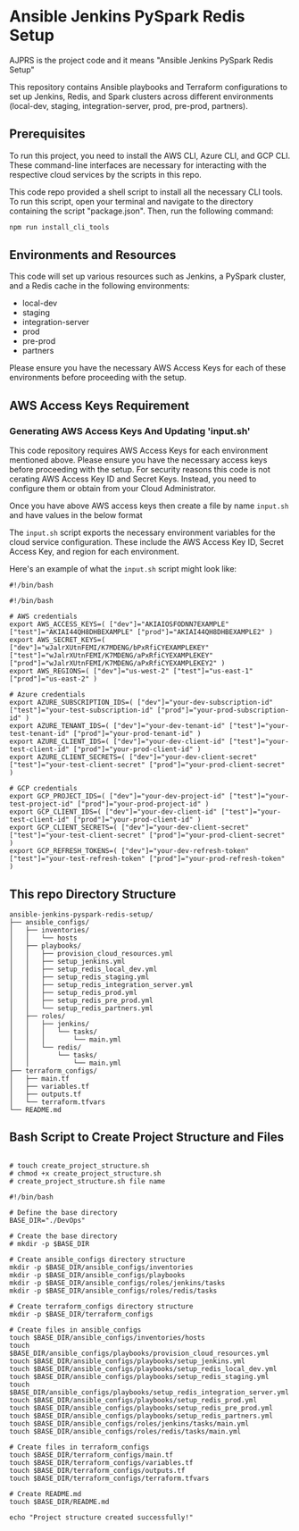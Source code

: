 # Ansible Jenkins PySpark Redis Setup

AJPRS is the project code and it means "Ansible Jenkins PySpark Redis Setup"

This repository contains Ansible playbooks and Terraform configurations to set up Jenkins, Redis, and Spark clusters across different environments (local-dev, staging, integration-server, prod, pre-prod, partners).

## Prerequisites

To run this project, you need to install the AWS CLI, Azure CLI, and GCP CLI. These command-line interfaces are necessary for interacting with the respective cloud services by the scripts in this repo.

This code repo provided a shell script to install all the necessary CLI tools. To run this script, open your terminal and navigate to the directory containing the script "package.json". Then, run the following command:

```bash
npm run install_cli_tools
```
## Environments and Resources

This code will set up various resources such as Jenkins, a PySpark cluster, and a Redis cache in the following environments:

- local-dev
- staging
- integration-server
- prod
- pre-prod
- partners

Please ensure you have the necessary AWS Access Keys for each of these environments before proceeding with the setup.

##  AWS Access Keys Requirement

### Generating AWS Access Keys And Updating 'input.sh'

This code repository requires AWS Access Keys for each environment mentioned above. Please ensure you have the necessary access keys before proceeding with the setup. For security reasons this code is not cerating AWS Access Key ID and Secret Keys. Instead, you need to configure them or obtain from your Cloud Administrator.

Once you have above AWS access keys then create a file by name `input.sh` and have values in the below format

The `input.sh` script exports the necessary environment variables for the cloud service configuration. These include the AWS Access Key ID, Secret Access Key, and region for each environment.

Here's an example of what the `input.sh` script might look like:

```script
#!/bin/bash

#!/bin/bash

# AWS credentials
export AWS_ACCESS_KEYS=( ["dev"]="AKIAIOSFODNN7EXAMPLE" ["test"]="AKIAI44QH8DHBEXAMPLE" ["prod"]="AKIAI44QH8DHBEXAMPLE2" )
export AWS_SECRET_KEYS=( ["dev"]="wJalrXUtnFEMI/K7MDENG/bPxRfiCYEXAMPLEKEY" ["test"]="wJalrXUtnFEMI/K7MDENG/aPxRfiCYEXAMPLEKEY" ["prod"]="wJalrXUtnFEMI/K7MDENG/aPxRfiCYEXAMPLEKEY2" )
export AWS_REGIONS=( ["dev"]="us-west-2" ["test"]="us-east-1" ["prod"]="us-east-2" )

# Azure credentials
export AZURE_SUBSCRIPTION_IDS=( ["dev"]="your-dev-subscription-id" ["test"]="your-test-subscription-id" ["prod"]="your-prod-subscription-id" )
export AZURE_TENANT_IDS=( ["dev"]="your-dev-tenant-id" ["test"]="your-test-tenant-id" ["prod"]="your-prod-tenant-id" )
export AZURE_CLIENT_IDS=( ["dev"]="your-dev-client-id" ["test"]="your-test-client-id" ["prod"]="your-prod-client-id" )
export AZURE_CLIENT_SECRETS=( ["dev"]="your-dev-client-secret" ["test"]="your-test-client-secret" ["prod"]="your-prod-client-secret" )

# GCP credentials
export GCP_PROJECT_IDS=( ["dev"]="your-dev-project-id" ["test"]="your-test-project-id" ["prod"]="your-prod-project-id" )
export GCP_CLIENT_IDS=( ["dev"]="your-dev-client-id" ["test"]="your-test-client-id" ["prod"]="your-prod-client-id" )
export GCP_CLIENT_SECRETS=( ["dev"]="your-dev-client-secret" ["test"]="your-test-client-secret" ["prod"]="your-prod-client-secret" )
export GCP_REFRESH_TOKENS=( ["dev"]="your-dev-refresh-token" ["test"]="your-test-refresh-token" ["prod"]="your-prod-refresh-token" )

```



## This repo Directory Structure

```plaintext
ansible-jenkins-pyspark-redis-setup/
├── ansible_configs/
│   ├── inventories/
│   │   └── hosts
│   ├── playbooks/
│   │   ├── provision_cloud_resources.yml
│   │   ├── setup_jenkins.yml
│   │   ├── setup_redis_local_dev.yml
│   │   ├── setup_redis_staging.yml
│   │   ├── setup_redis_integration_server.yml
│   │   ├── setup_redis_prod.yml
│   │   ├── setup_redis_pre_prod.yml
│   │   └── setup_redis_partners.yml
│   ├── roles/
│   │   ├── jenkins/
│   │   │   └── tasks/
│   │   │       └── main.yml
│   │   └── redis/
│   │       └── tasks/
│   │           └── main.yml
├── terraform_configs/
│   ├── main.tf
│   ├── variables.tf
│   ├── outputs.tf
│   └── terraform.tfvars
└── README.md
```

## Bash Script to Create Project Structure and Files
```shell

# touch create_project_structure.sh
# chmod +x create_project_structure.sh
# create_project_structure.sh file name

#!/bin/bash

# Define the base directory
BASE_DIR="./DevOps"

# Create the base directory
# mkdir -p $BASE_DIR

# Create ansible_configs directory structure
mkdir -p $BASE_DIR/ansible_configs/inventories
mkdir -p $BASE_DIR/ansible_configs/playbooks
mkdir -p $BASE_DIR/ansible_configs/roles/jenkins/tasks
mkdir -p $BASE_DIR/ansible_configs/roles/redis/tasks

# Create terraform_configs directory structure
mkdir -p $BASE_DIR/terraform_configs

# Create files in ansible_configs
touch $BASE_DIR/ansible_configs/inventories/hosts
touch $BASE_DIR/ansible_configs/playbooks/provision_cloud_resources.yml
touch $BASE_DIR/ansible_configs/playbooks/setup_jenkins.yml
touch $BASE_DIR/ansible_configs/playbooks/setup_redis_local_dev.yml
touch $BASE_DIR/ansible_configs/playbooks/setup_redis_staging.yml
touch $BASE_DIR/ansible_configs/playbooks/setup_redis_integration_server.yml
touch $BASE_DIR/ansible_configs/playbooks/setup_redis_prod.yml
touch $BASE_DIR/ansible_configs/playbooks/setup_redis_pre_prod.yml
touch $BASE_DIR/ansible_configs/playbooks/setup_redis_partners.yml
touch $BASE_DIR/ansible_configs/roles/jenkins/tasks/main.yml
touch $BASE_DIR/ansible_configs/roles/redis/tasks/main.yml

# Create files in terraform_configs
touch $BASE_DIR/terraform_configs/main.tf
touch $BASE_DIR/terraform_configs/variables.tf
touch $BASE_DIR/terraform_configs/outputs.tf
touch $BASE_DIR/terraform_configs/terraform.tfvars

# Create README.md
touch $BASE_DIR/README.md

echo "Project structure created successfully!"


```